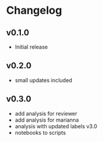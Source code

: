 # Changelog

## v0.1.0
- Initial release

## v0.2.0
- small updates included

## v0.3.0
- add analysis for reviewer
- add analysis for marianna
- analysis with updated labels v3.0
- notebooks to scripts
